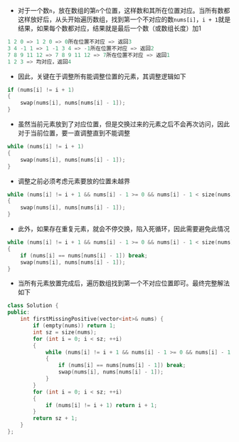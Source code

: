 * 对于一个数`n`，放在数组的第`n`个位置，这样数和其所在位置对应。当所有数都这样放好后，从头开始遍历数组，找到第一个不对应的数`nums[i]`，`i + 1`就是结果，如果每个数都对应，结果就是最后一个数（或数组长度）加1
```cpp
1 2 0 => 1 2 0 => 0所在位置不对应 => 返回3
3 4 -1 1 => 1 -1 3 4 => -1所在位置不对应 => 返回2
7 8 9 11 12 => 7 8 9 11 12 => 7所在位置不对应 => 返回1
1 2 3 => 均对应，返回4
```
* 因此，关键在于调整所有能调整位置的元素，其调整逻辑如下
```cpp
if (nums[i] != i + 1)
{
    swap(nums[i], nums[nums[i] - 1]);
}
```
* 虽然当前元素放到了对应位置，但是交换过来的元素之后不会再次访问，因此对于当前位置，要一直调整直到不能调整
```cpp
while (nums[i] != i + 1)
{
    swap(nums[i], nums[nums[i] - 1]);
}
```
* 调整之前必须考虑元素要放的位置未越界
```cpp
while (nums[i] != i + 1 && nums[i] - 1 >= 0 && nums[i] - 1 < size(nums))
{
    swap(nums[i], nums[nums[i] - 1]);
}
```
* 此外，如果存在重复元素，就会不停交换，陷入死循环，因此需要避免此情况
```cpp
while (nums[i] != i + 1 && nums[i] - 1 >= 0 && nums[i] - 1 < size(nums))
{
    if (nums[i] == nums[nums[i] - 1]) break;
    swap(nums[i], nums[nums[i] - 1]);
}
```
* 当所有元素放置完成后，遍历数组找到第一个不对应位置即可。最终完整解法如下
```cpp
class Solution {
public:
    int firstMissingPositive(vector<int>& nums) {
        if (empty(nums)) return 1;
        int sz = size(nums);
        for (int i = 0; i < sz; ++i)
        {
            while (nums[i] != i + 1 && nums[i] - 1 >= 0 && nums[i] - 1 < sz)
            {
                if (nums[i] == nums[nums[i] - 1]) break;
                swap(nums[i], nums[nums[i] - 1]);
            }
        }
        for (int i = 0; i < sz; ++i)
        {
            if (nums[i] != i + 1) return i + 1;
        }
        return sz + 1;
    }
};
```